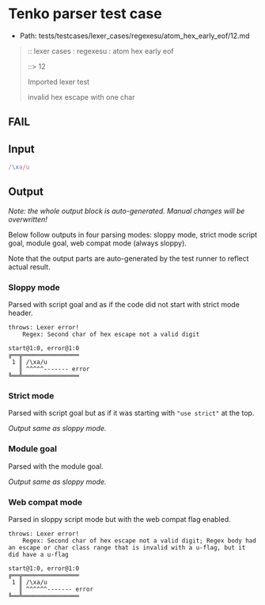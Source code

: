 # Tenko parser test case

- Path: tests/testcases/lexer_cases/regexesu/atom_hex_early_eof/12.md

> :: lexer cases : regexesu : atom hex early eof
>
> ::> 12
>
> Imported lexer test
>
> invalid hex escape with one char

## FAIL

## Input

`````js
/\xa/u
`````

## Output

_Note: the whole output block is auto-generated. Manual changes will be overwritten!_

Below follow outputs in four parsing modes: sloppy mode, strict mode script goal, module goal, web compat mode (always sloppy).

Note that the output parts are auto-generated by the test runner to reflect actual result.

### Sloppy mode

Parsed with script goal and as if the code did not start with strict mode header.

`````
throws: Lexer error!
    Regex: Second char of hex escape not a valid digit

start@1:0, error@1:0
╔══╦════════════════
 1 ║ /\xa/u
   ║ ^^^^^------- error
╚══╩════════════════

`````

### Strict mode

Parsed with script goal but as if it was starting with `"use strict"` at the top.

_Output same as sloppy mode._

### Module goal

Parsed with the module goal.

_Output same as sloppy mode._

### Web compat mode

Parsed in sloppy script mode but with the web compat flag enabled.

`````
throws: Lexer error!
    Regex: Second char of hex escape not a valid digit; Regex body had an escape or char class range that is invalid with a u-flag, but it did have a u-flag

start@1:0, error@1:0
╔══╦════════════════
 1 ║ /\xa/u
   ║ ^^^^^^------- error
╚══╩════════════════

`````

